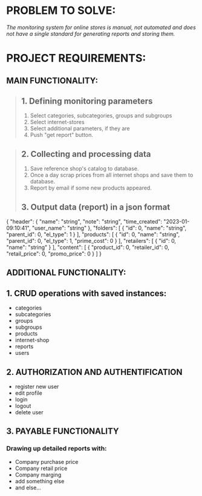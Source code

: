 # PROBLEM TO SOLVE:
*The monitoring system for online stores is manual, not automated and does not have a single standard for generating reports and storing them.*


# PROJECT REQUIREMENTS:

## **MAIN FUNCTIONALITY:**
> ## 1. Defining monitoring parameters
> 1. Select categories, subcategories, groups and subgroups
> 2. Select internet-stores
> 3. Select additional parameters, if they are
> 4. Push "get report" button.

> ## 2. Collecting and processing data
> 1. Save reference shop's catalog to database.
> 2. Once a day scrap prices from all internet shops and save them to database.
> 3. Report by email if some new products appeared.
> 
> ## 3. Output data (report) in a json format
{
  "header": {
    "name": "string",
    "note": "string",
    "time_created": "2023-01-09:10:41",
    "user_name": "string"
  },
  "folders": [
    {
      "id": 0,
      "name": "string",
      "parent_id": 0,
      "el_type": 1
    }
  ],
  "products": [
    {
      "id": 0,
      "name": "string",
      "parent_id": 0,
      "el_type": 1,
      "prime_cost": 0
    }
  ],
  "retailers": [
    {
      "id": 0,
      "name": "string"
    }
  ],
  "content": [
    {
      "product_id": 0,
      "retailer_id": 0,
      "retail_price": 0,
      "promo_price": 0
    }
  ]
}
> 

## **ADDITIONAL FUNCTIONALITY:**

## 1. CRUD operations with saved instances:
 - categories
 - subcategories
 - groups
 - subgroups
 - products
 - internet-shop
 - reports
 - users
 
## 2. AUTHORIZATION AND AUTHENTIFICATION
- register new user
 - edit profile
- login
- logout
- delete user

## 3. PAYABLE FUNCTIONALITY
### Drawing up detailed reports with:
- Company purchase price
- Company retail price
- Company marging
- add something else
- and else...

